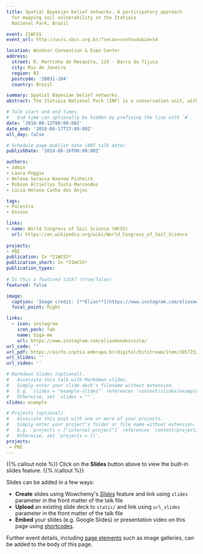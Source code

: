 ```yaml
---
title: Spatial Bayesian belief networks. A participatory approach 
  for mapping soil vulnerability at the Itatiaia
  National Park, Brazil

event: 21WCSS
event_url: http://wcss.sbcs.org.br/?secao=conteudo&id=54

location: Windsor Convention & Expo Center
address:
  street: R. Martinho de Mesquita, 129 - Barra da Tijuca
  city: Rio de Janeiro
  region: RJ
  postcode: '20031-204'
  country: Brasil

summary: Spatial Bayesian belief networks.
abstract: The Itatiaia National Park (INP) is a conservation unit, with a multitude of species of the Brazilian fauna and flora, some endemic. The INP is the origin of 12 watersheds that contribute to the rivers Rio Grande and Paraíba do Sul, important rivers in southern and south regions of Brazil. It is one of the parks that receive most visitors in Brazil due to the landscape and biodiversity characteristics. The aim of this study was to assess the soil vulnerability in the INP by integrating the information of physical environment with knowledge of experts, to reconcile demand for public use and of ecosystems conservation. The method used was spatial application of a probabilistic model known as Bayesian Belief Network (BBN). Soil data (such as carbon content, texture, depth, and capacity to store water) were integrated with data derived from remote sensing (e.g. land use) and relief (elevation and slope) and with the expert opinion of land managers, decision makers and researchers that work with the INP or surrounding areas. Integrating environmental factors and expert opinion is a suitable approach to assess the soil vulnerability in INP. The most fragile areas were identified with soils with high levels of carbon, profiles less developed (shallow), with accentuated slopes, and a vegetation cover with herbaceous graminoid plants, with a predominance of Cyperaceae and Poaceae (high altitude fields). This approach will help decision makers to identify priority areas for intervention, in order to reduce soil degradation in the areas with high vulnerability. The results could also be used as a basis to support the INP management plan, as well as to contribute to other researches, especially those related with ecosystem services in the Atlantic Forest Biome. 

# Talk start and end times.
#   End time can optionally be hidden by prefixing the line with `#`.
date: '2018-08-12T08:00:00Z'
date_end: '2018-08-17T17:00:00Z'
all_day: false

# Schedule page publish date (NOT talk date).
publishDate: '2018-08-16T00:00:00Z'

authors:
- admin
- Laura Poggio
- Helena Saraiva Koenow Pinheiro
- Robson Altiellys Tosta Marcondes
- Lúcia Helena Cunha dos Anjos

tags:
- Palestra
- Ensino

links:
- name: World Congress of Soil Science (WCSS)
  url: https://en.wikipedia.org/wiki/World_Congress_of_Soil_Science
  
projects:
- PNI
publication: In *21WCSS*
publication_short: In *21WCSS*
publication_types:
  
# Is this a featured talk? (true/false)
featured: false

image:
  caption: 'Image credit: [**Elias**](https://www.instagram.com/eliasmendescosta/?hl=pt-br)'
  focal_point: Right

links:
  - icon: instagram
    icon_pack: fab
    name: Siga-me
    url: https://www.instagram.com/eliasmendescosta/
url_code: ''
url_pdf: https://ainfo.cnptia.embrapa.br/digital/bitstream/item/205723/1/Soil-organic-matter-quality-as-indicator-of-ecosystem-services-2019.pdf
url_slides: ''
url_video: ''

# Markdown Slides (optional).
#   Associate this talk with Markdown slides.
#   Simply enter your slide deck's filename without extension.
#   E.g. `slides = "example-slides"` references `content/slides/example-slides.md`.
#   Otherwise, set `slides = ""`.
slides: example

# Projects (optional).
#   Associate this post with one or more of your projects.
#   Simply enter your project's folder or file name without extension.
#   E.g. `projects = ["internal-project"]` references `content/project/deep-learning/index.md`.
#   Otherwise, set `projects = []`.
projects:
 - PNI
---
```


{{% callout note %}}
Click on the **Slides** button above to view the built-in slides feature.
{{% /callout %}}

Slides can be added in a few ways:

- **Create** slides using Wowchemy's [_Slides_](https://wowchemy.com/docs/managing-content/#create-slides) feature and link using `slides` parameter in the front matter of the talk file
- **Upload** an existing slide deck to `static/` and link using `url_slides` parameter in the front matter of the talk file
- **Embed** your slides (e.g. Google Slides) or presentation video on this page using [shortcodes](https://wowchemy.com/docs/writing-markdown-latex/).

Further event details, including [page elements](https://wowchemy.com/docs/writing-markdown-latex/) such as image galleries, can be added to the body of this page.
